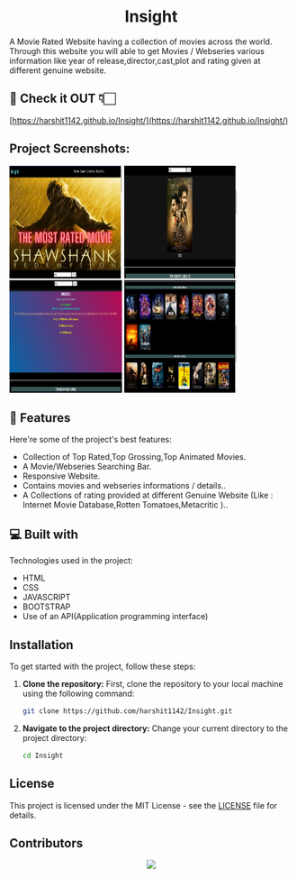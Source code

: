 <h1 align="center" id="title">Insight</h1>

<p id="description">A Movie Rated Website having a collection of movies across the world. Through this website you will able to get Movies / Webseries various information like year of release,director,cast,plot and rating given at different genuine website.</p>

<h2>🚀 Check it OUT 👇🏻</h2>

[https://harshit1142.github.io/Insight/](https://harshit1142.github.io/Insight/)

<h2>Project Screenshots:</h2>

<img src="/screenshot/SR1.png" alt="project-screenshot" width="200" height="200/">
<img src="/screenshot/SR2.png" alt="project-screenshot" width="200" height="200/">
<img src="/screenshot/sr3.png" alt="project-screenshot" width="200" height="200/">
<img src="/screenshot/SR4.png" alt="project-screenshot" width="200" height="200/">

  
  
<h2>🧐 Features</h2>

Here're some of the project's best features:

*   Collection of Top Rated,Top Grossing,Top Animated Movies.
*   A Movie/Webseries Searching Bar.
*   Responsive Website.
*   Contains movies and webseries informations / details..
*   A Collections of rating provided at different Genuine Website (Like : Internet Movie Database,Rotten Tomatoes,Metacritic )..

  
  
<h2>💻 Built with</h2>

Technologies used in the project:

*   HTML
*   CSS
*   JAVASCRIPT
*   BOOTSTRAP
*   Use of an API(Application programming interface)

## Installation

To get started with the project, follow these steps:

1. **Clone the repository:**
   First, clone the repository to your local machine using the following command:
   ```bash
   git clone https://github.com/harshit1142/Insight.git
   ```

2. **Navigate to the project directory:**
   Change your current directory to the project directory:
   ```bash
   cd Insight
   ```

## License

This project is licensed under the MIT License - see the [LICENSE](LICENSE) file for details.

## Contributors 

<p align="center">
  <a href="https://github.com/harshit1142/Insight/graphs/contributors">
    <img src="https://contrib.rocks/image?repo=harshit1142/Insight" max={1000} columns={100} anon={1}/>
  </a>
</p>



